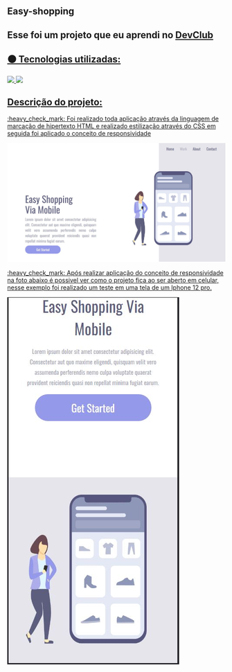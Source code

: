 ## Easy-shopping
## Esse foi um projeto que eu aprendi no <a href="https://rodolfomori.com.br/devclub">DevClub
## :black_circle: Tecnologias utilizadas:

<img src="https://img.shields.io/badge/HTML5-E34F26?style=for-the-badge&logo=html5&logoColor=white">
<img src="https://img.shields.io/badge/CSS3-1572B6?style=for-the-badge&logo=css3&logoColor=white">
 
## Descrição do projeto:
<p> :heavy_check_mark: Foi realizado toda aplicação através da linguagem de marcação de hipertexto HTML e  realizado estilização através do CSS em seguida foi aplicado  o conceito de responsividade </p>

<img src="https://github.com/AlanEduardoCruz/easy-shopping/blob/master/assets/desktop.JPG?raw=true">

<p> :heavy_check_mark: Após realizar aplicação do conceito de responsividade na foto abaixo é possivel ver como o projeto fica ao ser aberto em celular, nesse exemplo foi realizado um teste em uma tela de um Iphone 12 pro.</p>
<img  src="https://github.com/AlanEduardoCruz/easy-shopping/blob/master/assets/mobile.JPG?raw=true">

